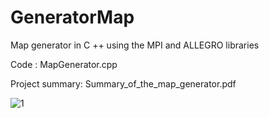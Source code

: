 # GeneratorMap
Map generator in C ++ using the MPI and ALLEGRO libraries

Code :                          MapGenerator.cpp 

Project summary:                Summary_of_the_map_generator.pdf 

![1](https://user-images.githubusercontent.com/93721747/177738512-20997b98-b44e-47ee-93ed-afc2fb3dd0a9.PNG)
